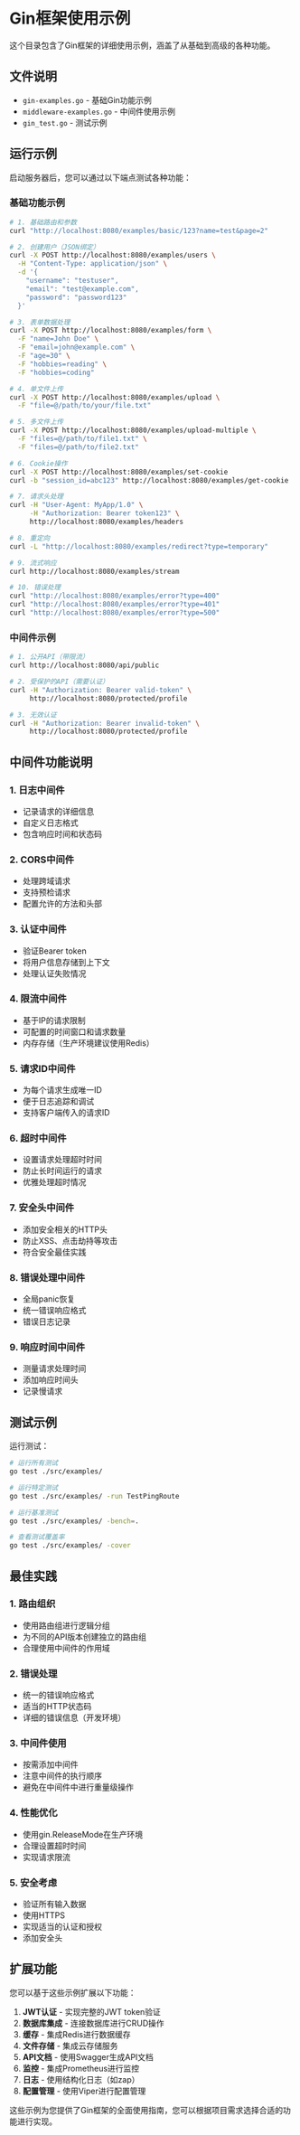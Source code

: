# Gin框架使用示例

这个目录包含了Gin框架的详细使用示例，涵盖了从基础到高级的各种功能。

## 文件说明

- `gin-examples.go` - 基础Gin功能示例
- `middleware-examples.go` - 中间件使用示例
- `gin_test.go` - 测试示例

## 运行示例

启动服务器后，您可以通过以下端点测试各种功能：

### 基础功能示例

```bash
# 1. 基础路由和参数
curl "http://localhost:8080/examples/basic/123?name=test&page=2"

# 2. 创建用户（JSON绑定）
curl -X POST http://localhost:8080/examples/users \
  -H "Content-Type: application/json" \
  -d '{
    "username": "testuser",
    "email": "test@example.com",
    "password": "password123"
  }'

# 3. 表单数据处理
curl -X POST http://localhost:8080/examples/form \
  -F "name=John Doe" \
  -F "email=john@example.com" \
  -F "age=30" \
  -F "hobbies=reading" \
  -F "hobbies=coding"

# 4. 单文件上传
curl -X POST http://localhost:8080/examples/upload \
  -F "file=@/path/to/your/file.txt"

# 5. 多文件上传
curl -X POST http://localhost:8080/examples/upload-multiple \
  -F "files=@/path/to/file1.txt" \
  -F "files=@/path/to/file2.txt"

# 6. Cookie操作
curl -X POST http://localhost:8080/examples/set-cookie
curl -b "session_id=abc123" http://localhost:8080/examples/get-cookie

# 7. 请求头处理
curl -H "User-Agent: MyApp/1.0" \
     -H "Authorization: Bearer token123" \
     http://localhost:8080/examples/headers

# 8. 重定向
curl -L "http://localhost:8080/examples/redirect?type=temporary"

# 9. 流式响应
curl http://localhost:8080/examples/stream

# 10. 错误处理
curl "http://localhost:8080/examples/error?type=400"
curl "http://localhost:8080/examples/error?type=401"
curl "http://localhost:8080/examples/error?type=500"
```

### 中间件示例

```bash
# 1. 公开API（带限流）
curl http://localhost:8080/api/public

# 2. 受保护的API（需要认证）
curl -H "Authorization: Bearer valid-token" \
     http://localhost:8080/protected/profile

# 3. 无效认证
curl -H "Authorization: Bearer invalid-token" \
     http://localhost:8080/protected/profile
```

## 中间件功能说明

### 1. 日志中间件
- 记录请求的详细信息
- 自定义日志格式
- 包含响应时间和状态码

### 2. CORS中间件
- 处理跨域请求
- 支持预检请求
- 配置允许的方法和头部

### 3. 认证中间件
- 验证Bearer token
- 将用户信息存储到上下文
- 处理认证失败情况

### 4. 限流中间件
- 基于IP的请求限制
- 可配置的时间窗口和请求数量
- 内存存储（生产环境建议使用Redis）

### 5. 请求ID中间件
- 为每个请求生成唯一ID
- 便于日志追踪和调试
- 支持客户端传入的请求ID

### 6. 超时中间件
- 设置请求处理超时时间
- 防止长时间运行的请求
- 优雅处理超时情况

### 7. 安全头中间件
- 添加安全相关的HTTP头
- 防止XSS、点击劫持等攻击
- 符合安全最佳实践

### 8. 错误处理中间件
- 全局panic恢复
- 统一错误响应格式
- 错误日志记录

### 9. 响应时间中间件
- 测量请求处理时间
- 添加响应时间头
- 记录慢请求

## 测试示例

运行测试：

```bash
# 运行所有测试
go test ./src/examples/

# 运行特定测试
go test ./src/examples/ -run TestPingRoute

# 运行基准测试
go test ./src/examples/ -bench=.

# 查看测试覆盖率
go test ./src/examples/ -cover
```

## 最佳实践

### 1. 路由组织
- 使用路由组进行逻辑分组
- 为不同的API版本创建独立的路由组
- 合理使用中间件的作用域

### 2. 错误处理
- 统一的错误响应格式
- 适当的HTTP状态码
- 详细的错误信息（开发环境）

### 3. 中间件使用
- 按需添加中间件
- 注意中间件的执行顺序
- 避免在中间件中进行重量级操作

### 4. 性能优化
- 使用gin.ReleaseMode在生产环境
- 合理设置超时时间
- 实现请求限流

### 5. 安全考虑
- 验证所有输入数据
- 使用HTTPS
- 实现适当的认证和授权
- 添加安全头

## 扩展功能

您可以基于这些示例扩展以下功能：

1. **JWT认证** - 实现完整的JWT token验证
2. **数据库集成** - 连接数据库进行CRUD操作
3. **缓存** - 集成Redis进行数据缓存
4. **文件存储** - 集成云存储服务
5. **API文档** - 使用Swagger生成API文档
6. **监控** - 集成Prometheus进行监控
7. **日志** - 使用结构化日志（如zap）
8. **配置管理** - 使用Viper进行配置管理

这些示例为您提供了Gin框架的全面使用指南，您可以根据项目需求选择合适的功能进行实现。
